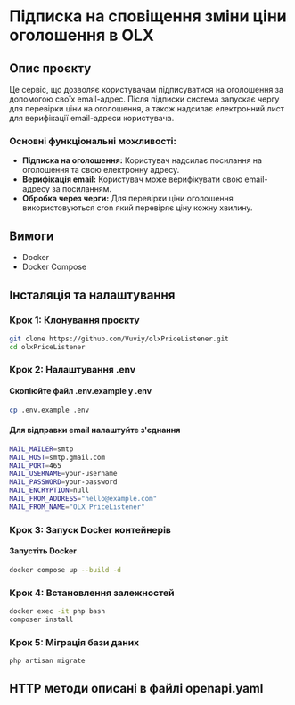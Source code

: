 # Підписка на сповіщення зміни ціни оголошення в OLX

## Опис проєкту

Це сервіс, що дозволяє користувачам підписуватися на оголошення за допомогою своїх email-адрес. Після підписки система запускає чергу для перевірки ціни на оголошення, а також надсилає електронний лист для верифікації email-адреси користувача.

### Основні функціональні можливості:
- **Підписка на оголошення:** Користувач надсилає посилання на оголошення та свою електронну адресу.
- **Верифікація email:** Користувач може верифікувати свою email-адресу за посиланням.
- **Обробка через черги:** Для перевірки ціни оголошення використовуються cron який перевіряє ціну кожну хвилину.

## Вимоги

- Docker
- Docker Compose

## Інсталяція та налаштування

### Крок 1: Клонування проєкту

```bash
git clone https://github.com/Vuviy/olxPriceListener.git
cd olxPriceListener
```
### Крок 2: Налаштування .env

#### Скопіюйте файл .env.example у .env

```bash
cp .env.example .env
```

#### Для відправки email налаштуйте з'єднання

```bash
MAIL_MAILER=smtp
MAIL_HOST=smtp.gmail.com
MAIL_PORT=465
MAIL_USERNAME=your-username
MAIL_PASSWORD=your-password
MAIL_ENCRYPTION=null
MAIL_FROM_ADDRESS="hello@example.com"
MAIL_FROM_NAME="OLX PriceListener"
```

### Крок 3: Запуск Docker контейнерів
#### Запустіть Docker

```bash
docker compose up --build -d
```

### Крок 4: Встановлення залежностей

```bash
docker exec -it php bash
composer install
```

### Крок 5: Міграція бази даних

```bash
php artisan migrate
```
## HTTP методи описані в файлі openapi.yaml
